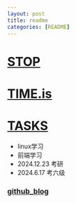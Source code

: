 ```yaml
---
layout: post
title: readme
categories: [README]
---
```


# [STOP](#)

# [TIME.is](https://beijing-time.org/)

# [TASKS](https://wsttask.github.io/tasks.html)

- linux学习
- 前端学习
- 2024.12.23 考研
- 2024.6.17 考六级

### [github_blog](https://wsttask.github.io)
